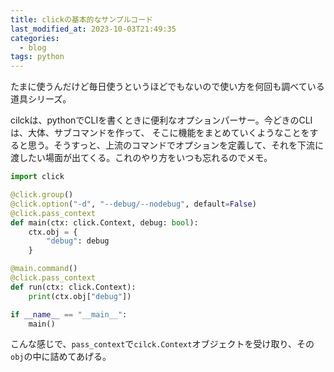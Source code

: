 ```yaml
---
title: clickの基本的なサンプルコード
last_modified_at: 2023-10-03T21:49:35
categories:
  - blog
tags: python
---
```


たまに使うんだけど毎日使うというほどでもないので使い方を何回も調べている道具シリーズ。

cilckは、pythonでCLIを書くときに便利なオプションパーサー。今どきのCLIは、大体、サブコマンドを作って、
そこに機能をまとめていくようなことをすると思う。そうすっと、上流のコマンドでオプションを定義して、それを下流に渡したい場面が出てくる。これのやり方をいつも忘れるのでメモ。

```python
import click

@click.group()
@click.option("-d", "--debug/--nodebug", default=False)
@click.pass_context
def main(ctx: click.Context, debug: bool):
    ctx.obj = {
        "debug": debug
    }

@main.command()
@click.pass_context
def run(ctx: click.Context):
    print(ctx.obj["debug"])

if __name__ == "__main__":
    main()
```

こんな感じで、`pass_context`で`cilck.Context`オブジェクトを受け取り、その`obj`の中に詰めてあげる。
